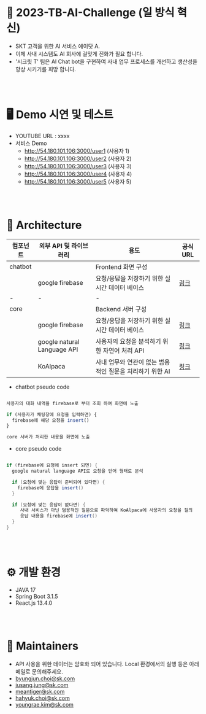 # 🌱 2023-TB-AI-Challenge (일 방식 혁신)
  * SKT 고객을 위한 AI 서비스 에이닷 A.
  * 이제 사내 시스템도 AI 회사에 걸맞게 진화가 필요 합니다.
  * '시크릿 T' 팀은 AI Chat bot을 구현하여 사내 업무 프로세스를 개선하고 생산성을 향상 시키기를 희망 합니다.

<br /><br />

# 🖥️ Demo 시연 및 테스트
  * YOUTUBE URL : xxxx
  * 서비스 Demo
    * http://54.180.101.106:3000/user1 (사용자 1)
    * http://54.180.101.106:3000/user2 (사용자 2)
    * http://54.180.101.106:3000/user3 (사용자 3)
    * http://54.180.101.106:3000/user4 (사용자 4)
    * http://54.180.101.106:3000/user5 (사용자 5)

<br /><br />

# 📌 Architecture

| 컴포넌트      |           외부 API 및 라이브러리      | 용도                                           |                              공식 URL                               |
|-------------|-------------------------------------------------------------------------------------------------------------|---------------------------|--------------------------------------|
|   chatbot   |                                  |  Frontend 화면 구성                             |                                                                    | 
|             |          google firebase         |  요청/응답을 저장하기 위한 실시간 데이터 베이스          |      [링크](https://firebase.google.com/?hl=ko)                     |
|      -      |                   -              |                       -                       |                                                                    |
|   core      |                                  |  Backend 서버 구성                              |                                                                    |
|             |          google firebase         |  요청/응답을 저장하기 위한 실시간 데이터 베이스          |       [링크](https://firebase.google.com/?hl=ko)                    |
|             |     google natural Language API  |  사용자의 요청을 분석하기 위한 자연어 처리 API          |       [링크](https://cloud.google.com/natural-language?hl=ko)       |
|             |             KoAlpaca             |  사내 업무와 연관이 없는 범용적인 질문을 처리하기 위한 AI  |       [링크](https://github.com/Beomi/KoAlpaca)                     |


* chatbot pseudo code
```javascript

사용자의 대화 내역을 firebase로 부터 조회 하여 화면에 노출

if (사용자가 채팅창에 요청을 입력하면) {
  firebase에 해당 요청을 insert()
}

core 서버가 처리한 내용을 화면에 노출

```

* core pseudo code
```java

if (firebase에 요청에 insert 되면) {
  google natural language API로 요청을 단어 형태로 분석

  if (요청에 맞는 응답이 준비되어 있다면) {
    firebase에 응답을 insert()
  }

  if (요청에 맞는 응답이 없다면) {
     사내 서비스가 아닌 범용적인 질문으로 파악하여 KoAlpaca에 사용자의 요청을 질의
     응답 내용을 firebase에 insert()
  }
}

```

<br /><br />

# ⚙️ 개발 환경
  * JAVA 17
  * Spring Boot 3.1.5
  * React.js 13.4.0

<br /><br />

# 💬 Maintainers
  * API 사용을 위한 데이터는 암호화 되어 있습니다. Local 환경에서의 실행 등은 아래 메일로 문의해주세요.
  * byungjun.choi@sk.com
  * jusang.jung@sk.com
  * meantiger@sk.com
  * hahyuk.choi@sk.com
  * youngrae.kim@sk.com
